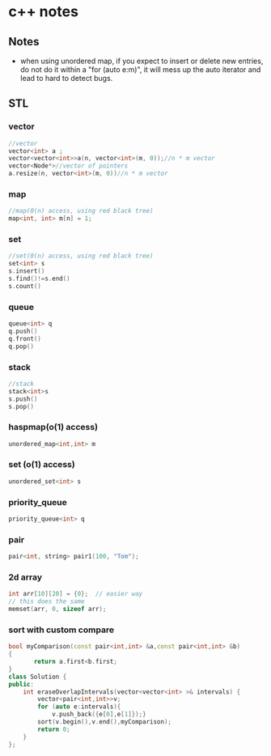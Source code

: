 # c++ notes

## Notes

- when using unordered map, if you expect to insert or delete new entries, do not do it within a "for (auto e:m)", it will mess up the auto iterator and lead to hard to detect bugs.

## STL

### vector

```cpp
//vector
vector<int> a ;
vector<vector<int>>a(n, vector<int>(m, 0));//n * m vector
vector<Node*>//vector of pointers
a.resize(n, vector<int>(m, 0))//n * m vector
```

### map

```cpp
//map(0(n) access, using red black tree)
map<int, int> m[n] = 1;
```

### set

```cpp
//set(0(n) access, using red black tree)
set<int> s
s.insert()
s.find()!=s.end()
s.count()
```

### queue

```cpp
queue<int> q
q.push()
q.front() 
q.pop()
```

### stack

```cpp
//stack
stack<int>s
s.push()
s.pop()
```

### haspmap(o(1) access)

```cpp
unordered_map<int,int> m
```

### set (o(1) access)

```cpp
unordered_set<int> s
```

### priority_queue

```cpp
priority_queue<int> q
```

### pair

```cpp
pair<int, string> pair1(100, "Tom");
```

### 2d array

```cpp
int arr[10][20] = {0};  // easier way
// this does the same
memset(arr, 0, sizeof arr); 
```

### sort with custom compare

```cpp
bool myComparison(const pair<int,int> &a,const pair<int,int> &b)
{
       return a.first<b.first;
}
class Solution {
public:
    int eraseOverlapIntervals(vector<vector<int> >& intervals) {
        vector<pair<int,int>>v;
        for (auto e:intervals){
            v.push_back({e[0],e[1]});}
        sort(v.begin(),v.end(),myComparison);
        return 0;
    }
};
```
